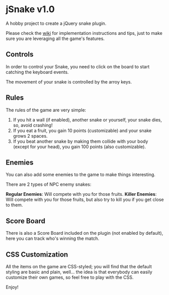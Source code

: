 jSnake v1.0
======

A hobby project to create a jQuery snake plugin.

Please check the [wiki](https://github.com/fznwebdesign/jSnake/wiki) for implementation instructions and tips, just to make sure you are leveraging all the game's features.

## Controls

In order to control your Snake, you need to click on the board to start catching the keyboard events.

The movement of your snake is controlled by the arroy keys.

## Rules

The rules of the game are very simple:

1. If you hit a wall (if enabled), another snake or yourself, your snake dies, so, avoid crashing!
2. If you eat a fruit, you gain 10 points (customizable) and your snake grows 2 spaces.
3. If you beat another snake by making them collide with your body (except for your head), you gain 100 points (also customizable).

## Enemies

You can also add some enemies to the game to make things interesting.

There are 2 types of NPC enemy snakes:

**Regular Enemies**: Will compete with you for those fruits.
**Killer Enemies**: Will compete with you for those fruits, but also try to kill you if you get close to them.

## Score Board

There is also a Score Board included on the plugin (not enabled by default), here you can track who's winning the match.

## CSS Customization

All the items on the game are CSS-styled; you will find that the default styling are basic and plain, well... the idea is that everybody can easily customize their own games, so feel free to play with the CSS.


Enjoy!
